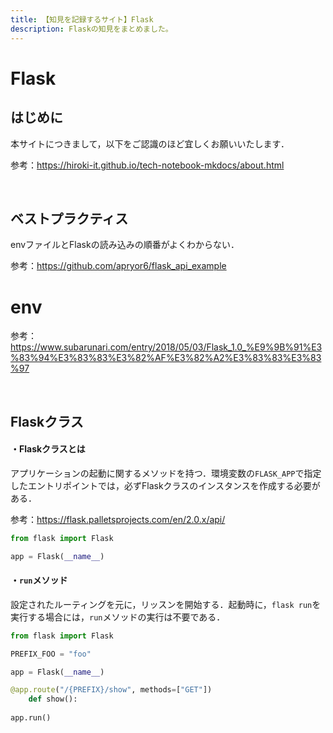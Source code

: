 ```yaml
---
title: 【知見を記録するサイト】Flask
description: Flaskの知見をまとめました。
---
```


# Flask

## はじめに

本サイトにつきまして，以下をご認識のほど宜しくお願いいたします．

参考：https://hiroki-it.github.io/tech-notebook-mkdocs/about.html

<br>

## ベストプラクティス

envファイルとFlaskの読み込みの順番がよくわからない．

参考：https://github.com/apryor6/flask_api_example



# env

参考：https://www.subarunari.com/entry/2018/05/03/Flask_1.0_%E9%9B%91%E3%83%94%E3%83%83%E3%82%AF%E3%82%A2%E3%83%83%E3%83%97

<br>

## Flaskクラス

#### ・Flaskクラスとは

アプリケーションの起動に関するメソッドを持つ．環境変数の```FLASK_APP```で指定したエントリポイントでは，必ずFlaskクラスのインスタンスを作成する必要がある．

参考：https://flask.palletsprojects.com/en/2.0.x/api/

```python
from flask import Flask

app = Flask(__name__)
```

#### ・```run```メソッド

設定されたルーティングを元に，リッスンを開始する．起動時に，```flask run```を実行する場合には，```run```メソッドの実行は不要である．

```python
from flask import Flask

PREFIX_FOO = "foo"

app = Flask(__name__)

@app.route("/{PREFIX}/show", methods=["GET"])
    def show():
        
app.run()
```



